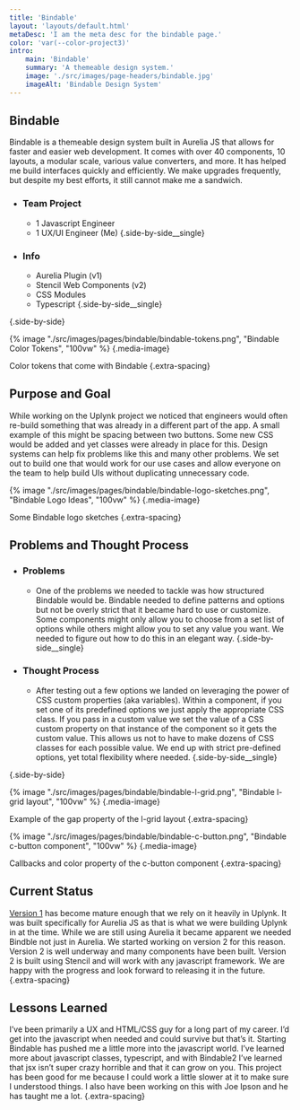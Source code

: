 ```yaml
---
title: 'Bindable'
layout: 'layouts/default.html'
metaDesc: 'I am the meta desc for the bindable page.'
color: 'var(--color-project3)'
intro:
    main: 'Bindable'
    summary: 'A themeable design system.'
    image: './src/images/page-headers/bindable.jpg'
    imageAlt: 'Bindable Design System'
---
```


## Bindable

Bindable is a themeable design system built in Aurelia JS that allows for faster and easier web development. It comes with over 40 components, 10 layouts, a modular scale, various value converters, and more. It has helped me build interfaces quickly and efficiently. We make upgrades frequently, but despite my best efforts, it still cannot make me a sandwich.

- ### Team Project
    - 1 Javascript Engineer
    - 1 UX/UI Engineer (Me)
  {.side-by-side__single}

- ### Info
    - Aurelia Plugin (v1)
    - Stencil Web Components (v2)
    - CSS Modules
    - Typescript
  {.side-by-side__single}

{.side-by-side}

{% image "./src/images/pages/bindable/bindable-tokens.png", "Bindable Color Tokens", "100vw" %}
{.media-image}

Color tokens that come with Bindable
{.extra-spacing}

## Purpose and Goal

While working on the Uplynk project we noticed that engineers would often re-build something that was already in a different part of the app. A small example of this might be spacing between two buttons. Some new CSS would be added and yet classes were already in place for this. Design systems can help fix problems like this and many other problems. We set out to build one that would work for our use cases and allow everyone on the team to help build UIs without duplicating unnecessary code.

{% image "./src/images/pages/bindable/bindable-logo-sketches.png", "Bindable Logo Ideas", "100vw" %}
{.media-image}

Some Bindable logo sketches
{.extra-spacing}

## Problems and Thought Process

- ### Problems
    - One of the problems we needed to tackle was how structured Bindable would be. Bindable needed to define patterns and options but not be overly strict that it became hard to use or customize. Some components might only allow you to choose from a set list of options while others might allow you to set any value you want. We needed to figure out how to do this in an elegant way.
  {.side-by-side__single}

- ### Thought Process
    - After testing out a few options we landed on leveraging the power of CSS custom properties (aka variables). Within a component, if you set one of its predefined options we just apply the appropriate CSS class. If you pass in a custom value we set the value of a CSS custom property on that instance of the component so it gets the custom value. This allows us not to have to make dozens of CSS classes for each possible value. We end up with strict pre-defined options, yet total flexibility where needed.
  {.side-by-side__single}

{.side-by-side}

{% image "./src/images/pages/bindable/bindable-l-grid.png", "Bindable l-grid layout", "100vw" %}
{.media-image}

Example of the gap property of the l-grid layout
{.extra-spacing}

{% image "./src/images/pages/bindable/bindable-c-button.png", "Bindable c-button component", "100vw" %}
{.media-image}

Callbacks and color property of the c-button component
{.extra-spacing}

## Current Status

[Version 1](https://bindable-ui.com/) has become mature enough that we rely on it heavily in Uplynk. It was built specifically for Aurelia JS as that is what we were building Uplynk in at the time. While we are still using Aurelia it became apparent we needed Bindble not just in Aurelia. We started working on version 2 for this reason. Version 2 is well underway and many components have been built. Version 2 is built using Stencil and will work with any javascript framework. We are happy with the progress and look forward to releasing it in the future.
{.extra-spacing}

## Lessons Learned

I’ve been primarily a UX and HTML/CSS guy for a long part of my career. I’d get into the javascript when needed and could survive but that’s it. Starting Bindable has pushed me a little more into the javascript world. I’ve learned more about javascript classes, typescript, and with Bindable2 I’ve learned that jsx isn’t super crazy horrible and that it can grow on you. This project has been good for me because I could work a little slower at it to make sure I understood things. I also have been working on this with Joe Ipson and he has taught me a lot. 
{.extra-spacing}